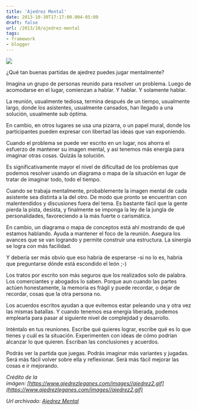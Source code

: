 ```yaml
---
title: 'Ajedrez Mental'
date: 2013-10-30T17:17:00.004-05:00
draft: false
url: /2013/10/ajedrez-mental
tags: 
- framework
- blogger
---
```


[![](https://3.bp.blogspot.com/-1XwibE4-3b8/UnGEdlMV9XI/AAAAAAAACTo/TsNwAF0Lt24/s1600/ajedrez-rey_plan.gif)](https://3.bp.blogspot.com/-1XwibE4-3b8/UnGEdlMV9XI/AAAAAAAACTo/TsNwAF0Lt24/s1600/ajedrez-rey_plan.gif)

¿Qué tan buenas partidas de ajedrez puedes jugar mentalmente?  

  

Imagina un grupo de personas reunido para resolver un problema. Luego de acomodarse en el lugar, comienzan a hablar. Y hablar. Y solamente hablar.

  

La reunión, usualmente tediosa, termina después de un tiempo, usualmente largo, donde los asistentes, usualmente cansados, han llegado a una solución, usualmente sub óptima.

  

En cambio, en otros lugares se usa una pizarra, o un papel mural, donde los participantes pueden expresar con libertad las ideas que van exponiendo.

  

Cuando el problema se puede ver escrito en un lugar, nos ahorra el esfuerzo de mantener su imagen mental, y así tenemos más energía para imaginar otras cosas. Quizás la solución. 

  

Es significativamente mayor el nivel de dificultad de los problemas que podemos resolver usando un diagrama o mapa de la situación en lugar de tratar de imaginar todo, todo el tiempo.

  

Cuando se trabaja mentalmente, probablemente la imagen mental de cada asistente sea distinta a la del otro. De modo que pronto se encuentran con malentendidos y discusiones fuera del tema. Es bastante fácil que la gente pierda la pista, desista, y finalmente se imponga la ley de la jungla de personalidades, favoreciendo a la más fuerte o carismática.

  

En cambio, un diagrama o mapa de conceptos está ahí mostrando de qué estamos hablando. Ayuda a mantener el foco de la reunión. Asegura los avances que se van logrando y permite construir una estructura. La sinergía se logra con más facilidad.

  

Y debería ser más obvio que eso habría de esperarse -si no lo es, habría que preguntarse dónde está escondido el león ;-)

  

Los tratos por escrito son más seguros que los realizados solo de palabra. Los comerciantes y abogados lo saben. Porque aun cuando las partes actúen honestamente, la memoria es frágil y puede recordar, o dejar de recordar, cosas que la otra persona no.

  

Los acuerdos escritos ayudan a que evitemos estar peleando una y otra vez las mismas batallas. Y cuando tenemos esa energía liberada, podemos emplearla para pasar al siguiente nivel de complejidad y desarrollo.

  

Inténtalo en tus reuniones. Escribe qué quieres lograr, escribe qué es lo que tienes y cuál es la situación. Experimenten con ideas de cómo podrían alcanzar lo que quieren. Escriban las conclusiones y acuerdos.

  

Podrás ver la partida que juegas. Podrás imaginar más variantes y jugadas. Será más fácil volver sobre ella y reflexionar. Será más fácil mejorar las cosas e ir mejorando.  
  

_Crédito de la imágen: [https://www.ajedrezleganes.com/images//ajedrez2.gif](https://www.ajedrezleganes.com/images//ajedrez2.gif)_

_*Url archivado: [Ajedrez Mental](https://akcdev.blogspot.com/2013/10/ajedrez-mental.html)*_
